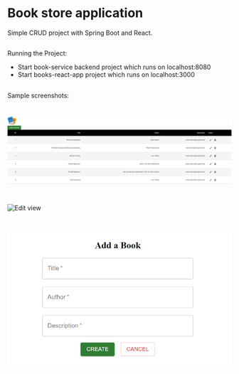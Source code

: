 # Book store application

Simple CRUD project with Spring Boot and React.

##

Running the Project:

- Start book-service backend project which runs on localhost:8080
- Start books-react-app project which runs on localhost:3000

##

Sample screenshots:

#

![](./home.PNG?raw=true "Home view")

#

![](./updste.PNG?raw=true "Edit view")

#

![](./add.PNG?raw=true "Add view")
